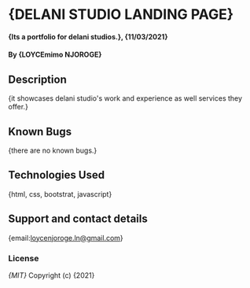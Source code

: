 # {DELANI STUDIO LANDING PAGE}
#### {Its a portfolio for delani studios.}, {11/03/2021}
#### By **{LOYCEmimo NJOROGE}**
## Description
{it showcases delani studio's work and experience as well services they offer.}
## Known Bugs
{there are no known bugs.}
## Technologies Used
{html, css, bootstrat, javascript}
## Support and contact details
{email:loycenjoroge.ln@gmail.com}
### License
*{MIT}*
Copyright (c) {2021} 
  